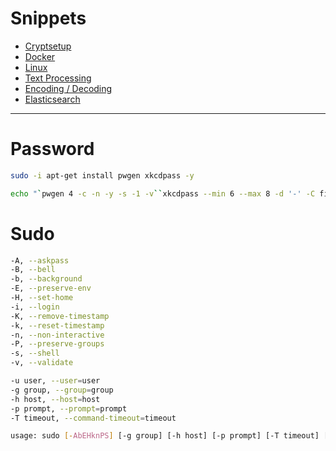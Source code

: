 # Snippets

* [Cryptsetup](cryptsetup.md)
* [Docker](docker.md)
* [Linux](linux.md)
* [Text Processing](text-processing.md)
* [Encoding / Decoding](encoding-decoding.md)
* [Elasticsearch](elasticsearch.md)

---

# Password
```bash
sudo -i apt-get install pwgen xkcdpass -y

echo "`pwgen 4 -c -n -y -s -1 -v``xkcdpass --min 6 --max 8 -d '-' -C first -n 2 -c 1``pwgen 4 -c -n -y -s -1 -v`"
```

# Sudo

```bash
-A, --askpass
-B, --bell
-b, --background
-E, --preserve-env
-H, --set-home
-i, --login
-K, --remove-timestamp
-k, --reset-timestamp
-n, --non-interactive
-P, --preserve-groups
-s, --shell
-v, --validate
```

```bash
-u user, --user=user
-g group, --group=group
-h host, --host=host
-p prompt, --prompt=prompt
-T timeout, --command-timeout=timeout
```

```bash
usage: sudo [-AbEHknPS] [-g group] [-h host] [-p prompt] [-T timeout] [-u user] [VAR=value] [-i|-s] [<command>]
```
